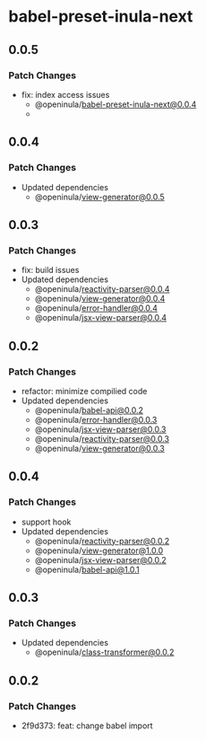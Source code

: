 # babel-preset-inula-next

## 0.0.5

### Patch Changes

- fix: index access issues
  - @openinula/babel-preset-inula-next@0.0.4
  -
## 0.0.4

### Patch Changes

- Updated dependencies
  - @openinula/view-generator@0.0.5

## 0.0.3

### Patch Changes

- fix: build issues
- Updated dependencies
  - @openinula/reactivity-parser@0.0.4
  - @openinula/view-generator@0.0.4
  - @openinula/error-handler@0.0.4
  - @openinula/jsx-view-parser@0.0.4

## 0.0.2

### Patch Changes

- refactor: minimize compilied code
- Updated dependencies
  - @openinula/babel-api@0.0.2
  - @openinula/error-handler@0.0.3
  - @openinula/jsx-view-parser@0.0.3
  - @openinula/reactivity-parser@0.0.3
  - @openinula/view-generator@0.0.3

## 0.0.4

### Patch Changes

- support hook
- Updated dependencies
  - @openinula/reactivity-parser@0.0.2
  - @openinula/view-generator@1.0.0
  - @openinula/jsx-view-parser@0.0.2
  - @openinula/babel-api@1.0.1

## 0.0.3

### Patch Changes

- Updated dependencies
  - @openinula/class-transformer@0.0.2

## 0.0.2

### Patch Changes

- 2f9d373: feat: change babel import
